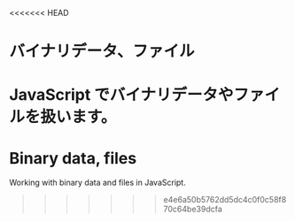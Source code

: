 <<<<<<< HEAD
# バイナリデータ、ファイル

JavaScript でバイナリデータやファイルを扱います。
=======
# Binary data, files

Working with binary data and files in JavaScript.
>>>>>>> e4e6a50b5762dd5dc4c0f0c58f870c64be39dcfa

